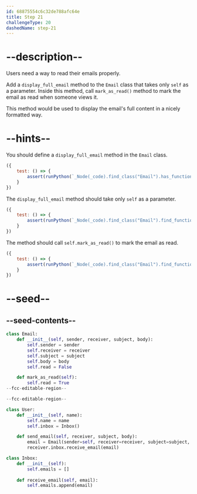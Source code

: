 ```yaml
---
id: 68875554c6c32de788afc64e
title: Step 21
challengeType: 20
dashedName: step-21
---
```


# --description--

Users need a way to read their emails properly.

Add a `display_full_email` method to the `Email` class that takes only `self` as a parameter. Inside this method, call `mark_as_read()` method to mark the email as read when someone views it.

This method would be used to display the email's full content in a nicely formatted way.

# --hints--

You should define a `display_full_email` method in the `Email` class.

```js
({
    test: () => {
        assert(runPython(`_Node(_code).find_class("Email").has_function("display_full_email")`));
    }
})
```

The `display_full_email` method should take only `self` as a parameter.

```js
({
    test: () => {
        assert(runPython(`_Node(_code).find_class("Email").find_function("display_full_email").has_args("self")`));
    }
})
```

The method should call `self.mark_as_read()` to mark the email as read.

```js
({
    test: () => {
        assert(runPython(`_Node(_code).find_class("Email").find_function("display_full_email").has_call("self.mark_as_read()")`));
    }
})
```

# --seed--

## --seed-contents--

```py
class Email:
    def __init__(self, sender, receiver, subject, body):
        self.sender = sender
        self.receiver = receiver
        self.subject = subject
        self.body = body
        self.read = False

    def mark_as_read(self):
        self.read = True
--fcc-editable-region--

--fcc-editable-region--

class User:
    def __init__(self, name):
        self.name = name
        self.inbox = Inbox()

    def send_email(self, receiver, subject, body):
        email = Email(sender=self, receiver=receiver, subject=subject, body=body)
        receiver.inbox.receive_email(email)

class Inbox:
    def __init__(self):
        self.emails = []
    
    def receive_email(self, email):
        self.emails.append(email)

```
